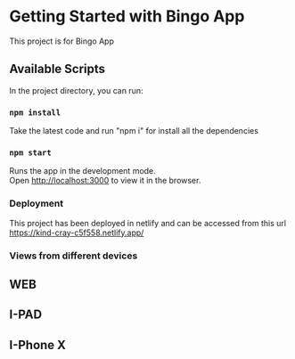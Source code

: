 # Getting Started with Bingo App

This project is for Bingo App

## Available Scripts

In the project directory, you can run:

### `npm install`

Take the latest code and run "npm i" for install all the dependencies

### `npm start`

Runs the app in the development mode.\
Open [http://localhost:3000](http://localhost:3000) to view it in the browser.



### Deployment

This project has been deployed in netlify and can be accessed from this url https://kind-cray-c5f558.netlify.app/


### Views from different devices

## WEB 

## I-PAD

## I-Phone X

